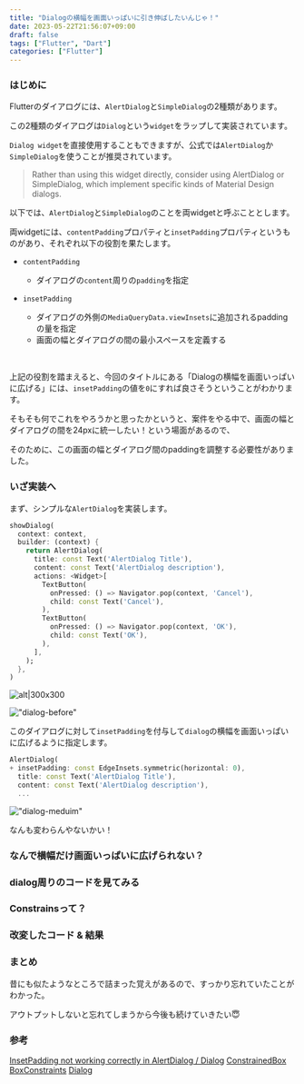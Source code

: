 ```yaml
---
title: "Dialogの横幅を画面いっぱいに引き伸ばしたいんじゃ！"
date: 2023-05-22T21:56:07+09:00
draft: false
tags: ["Flutter", "Dart"]
categories: ["Flutter"]
---
```


### はじめに

Flutterのダイアログには、`AlertDialog`と`SimpleDialog`の2種類があります。

この2種類のダイアログは`Dialog`という`widget`をラップして実装されています。

`Dialog widget`を直接使用することもできますが、公式では`AlertDialog`か`SimpleDialog`を使うことが推奨されています。

> Rather than using this widget directly, consider using AlertDialog or SimpleDialog, which implement specific kinds of Material Design dialogs.

以下では、`AlertDialog`と`SimpleDialog`のことを両widgetと呼ぶこととします。

両widgetには、`contentPadding`プロパティと`insetPadding`プロパティというものがあり、それぞれ以下の役割を果たします。

- `contentPadding`
  - ダイアログの`content`周りの`padding`を指定

- `insetPadding`
  - ダイアログの外側の`MediaQueryData.viewInsets`に追加されるpaddingの量を指定
  - 画面の幅とダイアログの間の最小スペースを定義する

&nbsp;

上記の役割を踏まえると、今回のタイトルにある「Dialogの横幅を画面いっぱいに広げる」には、`insetPadding`の値を`0`にすれば良さそうということがわかります。

そもそも何でこれをやろうかと思ったかというと、案件をやる中で、画面の幅とダイアログの間を24pxに統一したい！という場面があるので、

そのために、この画面の幅とダイアログ間のpaddingを調整する必要性がありました。

### いざ実装へ

まず、シンプルな`AlertDialog`を実装します。

```dart
showDialog(
  context: context,
  builder: (context) {
    return AlertDialog(
      title: const Text('AlertDialog Title'),
      content: const Text('AlertDialog description'),
      actions: <Widget>[
        TextButton(
          onPressed: () => Navigator.pop(context, 'Cancel'),
          child: const Text('Cancel'),
        ),
        TextButton(
          onPressed: () => Navigator.pop(context, 'OK'),
          child: const Text('OK'),
        ),
      ],
    );
  },
)
```
![alt|300x300](images/dialog-before.png)

!["dialog-before"](images/dialog-before.png)

このダイアログに対して`insetPadding`を付与して`dialog`の横幅を画面いっぱいに広げるように指定します。

```dart
AlertDialog(
+ insetPadding: const EdgeInsets.symmetric(horizontal: 0),
  title: const Text('AlertDialog Title'),
  content: const Text('AlertDialog description'),
  ...
```

!["dialog-meduim"](images/dialog-medium.png)


なんも変わらんやないかい！

### なんで横幅だけ画面いっぱいに広げられない？

### dialog周りのコードを見てみる

### Constrainsって？

### 改変したコード & 結果

### まとめ

昔にも似たようなところで詰まった覚えがあるので、すっかり忘れていたことがわかった。

アウトプットしないと忘れてしまうから今後も続けていきたい😇

### 参考
[InsetPadding not working correctly in AlertDialog / Dialog](https://github.com/flutter/flutter/issues/61154)
[ConstrainedBox](https://api.flutter.dev/flutter/widgets/ConstrainedBox-class.html)
[BoxConstraints](https://api.flutter.dev/flutter/rendering/BoxConstraints-class.html)
[Dialog](https://api.flutter.dev/flutter/material/Dialog-class.html)